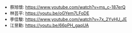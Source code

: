 + 蔡旭懷: https://www.youtube.com/watch?v=ms_c-187erQ  
+ 林芸平: https://youtu.be/oGYem7LFoDE  
+ 李佳駿: https://www.youtube.com/watch?v=7x_2YvHU_JE  
+ 江昱勳: https://youtu.be/66pPH_gaqUA  
<!-- + 張志謙: https://www.youtube.com/watch?v=WYvObLTyczI&feature=youtu.be   -->
